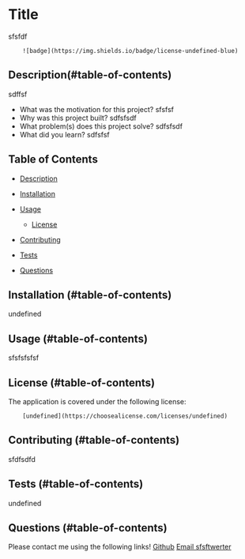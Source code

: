 
# Title
sfsfdf


        ![badge](https://img.shields.io/badge/license-undefined-blue)
        
    
## Description(#table-of-contents)

sdffsf

- What was the motivation for this project? sfsfsf
- Why was this project built? sdfsfsdf
- What problem(s) does this project solve? sdfsfsdf
- What did you learn? sdfsfsf

## Table of Contents
     
- [Description](#description)
- [Installation](#installation)
- [Usage](#usage)

    * [License](#license)
      
- [Contributing](#contributing)
- [Tests](#tests)
- [Questions](#questions)

## Installation (#table-of-contents)

undefined

## Usage (#table-of-contents)

sfsfsfsfsf


## License (#table-of-contents)
The application is covered under the following license:

        [undefined](https://choosealicense.com/licenses/undefined)
        
        

## Contributing (#table-of-contents)

sfdfsdfd

## Tests (#table-of-contents)

undefined

## Questions (#table-of-contents)

Please contact me using the following links!
[Github](https://github.com/retert)
[Email sfsftwerter](mailto:sfsftwerter)
